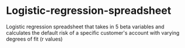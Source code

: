 # Logistic-regression-spreadsheet
Logistic regression spreadsheet that takes in 5 beta variables and calculates the default risk of a specific customer's account with varying degrees of fit (r values)
